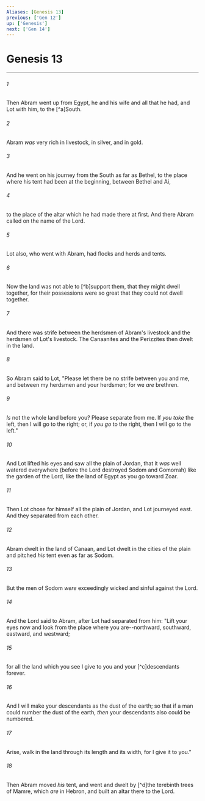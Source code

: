 ```yaml
---
Aliases: [Genesis 13]
previous: ['Gen 12']
up: ['Genesis']
next: ['Gen 14']
---
```

# Genesis 13

***


###### 1 
Then Abram went up from Egypt, he and his wife and all that he had, and Lot with him, to the [^a]South. 

###### 2 
Abram _was_ very rich in livestock, in silver, and in gold. 

###### 3 
And he went on his journey from the South as far as Bethel, to the place where his tent had been at the beginning, between Bethel and Ai, 

###### 4 
to the place of the altar which he had made there at first. And there Abram called on the name of the Lord. 

###### 5 
Lot also, who went with Abram, had flocks and herds and tents. 

###### 6 
Now the land was not able to [^b]support them, that they might dwell together, for their possessions were so great that they could not dwell together. 

###### 7 
And there was strife between the herdsmen of Abram's livestock and the herdsmen of Lot's livestock. The Canaanites and the Perizzites then dwelt in the land. 

###### 8 
So Abram said to Lot, "Please let there be no strife between you and me, and between my herdsmen and your herdsmen; for we _are_ brethren. 

###### 9 
_Is_ not the whole land before you? Please separate from me. If _you take_ the left, then I will go to the right; or, if _you go_ to the right, then I will go to the left." 

###### 10 
And Lot lifted his eyes and saw all the plain of Jordan, that it _was_ well watered everywhere (before the Lord destroyed Sodom and Gomorrah) like the garden of the Lord, like the land of Egypt as you go toward Zoar. 

###### 11 
Then Lot chose for himself all the plain of Jordan, and Lot journeyed east. And they separated from each other. 

###### 12 
Abram dwelt in the land of Canaan, and Lot dwelt in the cities of the plain and pitched _his_ tent even as far as Sodom. 

###### 13 
But the men of Sodom _were_ exceedingly wicked and sinful against the Lord. 

###### 14 
And the Lord said to Abram, after Lot had separated from him: "Lift your eyes now and look from the place where you are--northward, southward, eastward, and westward; 

###### 15 
for all the land which you see I give to you and your [^c]descendants forever. 

###### 16 
And I will make your descendants as the dust of the earth; so that if a man could number the dust of the earth, _then_ your descendants also could be numbered. 

###### 17 
Arise, walk in the land through its length and its width, for I give it to you." 

###### 18 
Then Abram moved _his_ tent, and went and dwelt by [^d]the terebinth trees of Mamre, which _are_ in Hebron, and built an altar there to the Lord.
